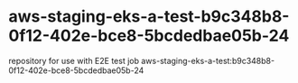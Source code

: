 # aws-staging-eks-a-test-b9c348b8-0f12-402e-bce8-5bcdedbae05b-24
repository for use with E2E test job aws-staging-eks-a-test:b9c348b8-0f12-402e-bce8-5bcdedbae05b-24
